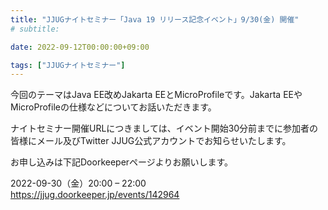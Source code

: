 ```yaml
---
title: "JJUGナイトセミナー「Java 19 リリース記念イベント」9/30(金) 開催"
# subtitle:

date: 2022-09-12T00:00:00+09:00

tags: ["JJUGナイトセミナー"]
---
```

今回のテーマはJava EE改めJakarta EEとMicroProfileです。Jakarta EEやMicroProfileの仕様などについてお話いただきます。

ナイトセミナー開催URLにつきましては、イベント開始30分前までに参加者の皆様にメール及びTwitter JJUG公式アカウントでお知らせいたします。

お申し込みは下記Doorkeeperページよりお願いします。

2022-09-30（金）20:00 – 22:00  
https://jjug.doorkeeper.jp/events/142964
